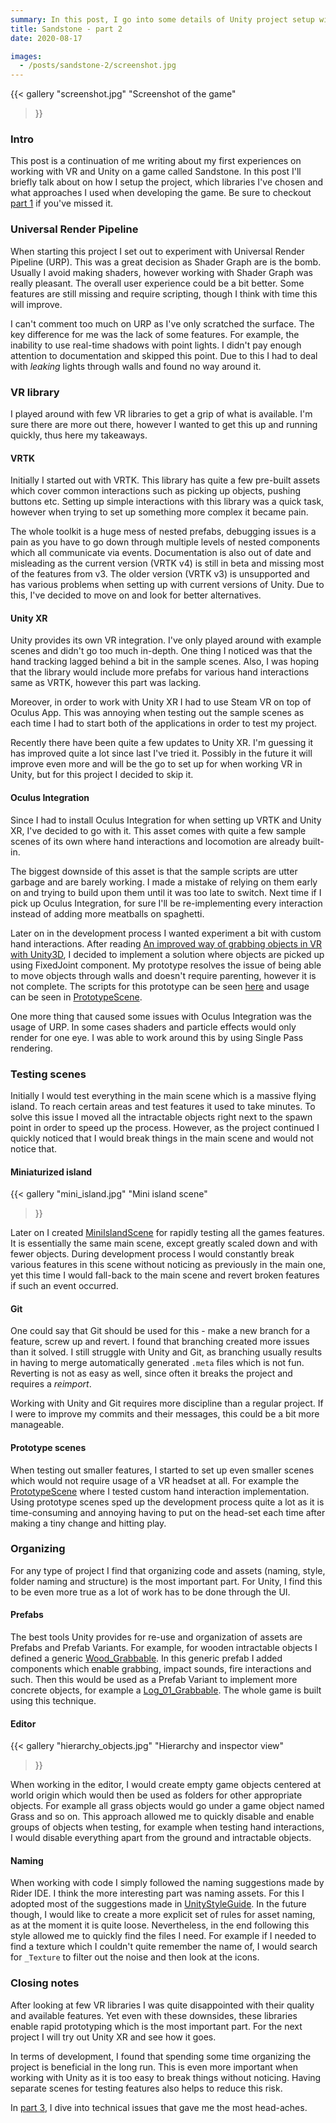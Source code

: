 ```yaml
---
summary: In this post, I go into some details of Unity project setup with VR, library choices and few other technical details.
title: Sandstone - part 2
date: 2020-08-17

images:
  - /posts/sandstone-2/screenshot.jpg
---
```


{{<
  gallery
  "screenshot.jpg" "Screenshot of the game"
>}}

### Intro
This post is a continuation of me writing about my first experiences on working with VR and Unity on a game called Sandstone. In this post I'll briefly talk about on how I setup the project, which libraries I've chosen and what approaches I used when developing the game. Be sure to checkout [part 1](/posts/sandstone-1) if you've missed it.

### Universal Render Pipeline
When starting this project I set out to experiment with Universal Render Pipeline (URP). This was a great decision as Shader Graph are is the bomb. Usually I avoid making shaders, however working with Shader Graph was really pleasant. The overall user experience could be a bit better. Some features are still missing and require scripting, though I think with time this will improve.

I can't comment too much on URP as I've only scratched the surface. The key difference for me was the lack of some features. For example, the inability to use real-time shadows with point lights. I didn't pay enough attention to documentation and skipped this point. Due to this I had to deal with _leaking_ lights through walls and found no way around it.

### VR library
I played around with few VR libraries to get a grip of what is available. I'm sure there are more out there, however I wanted to get this up and running quickly, thus here my takeaways.

#### VRTK
Initially I started out with VRTK. This library has quite a few pre-built assets which cover common interactions such as picking up objects, pushing buttons etc. Setting up simple interactions with this library was a quick task, however when trying to set up something more complex it became pain.

The whole toolkit is a huge mess of nested prefabs, debugging issues is a pain as you have to go down through multiple levels of nested components which all communicate via events. Documentation is also out of date and misleading as the current version (VRTK v4) is still in beta and missing most of the features from v3. The older version (VRTK v3) is unsupported and has various problems when setting up with current versions of Unity. Due to this, I've decided to move on and look for better alternatives.

#### Unity XR
Unity provides its own VR integration. I've only played around with example scenes and didn't go too much in-depth. One thing I noticed was that the hand tracking lagged behind a bit in the sample scenes. Also, I was hoping that the library would include more prefabs for various hand interactions same as VRTK, however this part was lacking.

Moreover, in order to work with Unity XR I had to use Steam VR on top of Oculus App. This was annoying when testing out the sample scenes as each time I had to start both of the applications in order to test my project.

Recently there have been quite a few updates to Unity XR. I'm guessing it has improved quite a lot since last I've tried it. Possibly in the future it will improve even more and will be the go to set up for when working VR in Unity, but for this project I decided to skip it.

#### Oculus Integration
Since I had to install Oculus Integration for when setting up VRTK and Unity XR, I've decided to go with it. This asset comes with quite a few sample scenes of its own where hand interactions and locomotion are already built-in.

The biggest downside of this asset is that the sample scripts are utter garbage and are barely working. I made a mistake of relying on them early on and trying to build upon them until it was too late to switch. Next time if I pick up Oculus Integration, for sure I'll be re-implementing every interaction instead of adding more meatballs on spaghetti.

Later on in the development process I wanted experiment a bit with custom hand interactions. After reading [An improved way of grabbing objects in VR with Unity3D](https://www.gamasutra.com/blogs/DanielEstrella/20190205/335847/An_improved_way_of_grabbing_objects_in_VR_with_Unity3D.php), I decided to implement a solution where objects are picked up using FixedJoint component. My prototype resolves the issue of being able to move objects through walls and doesn't require parenting, however it is not complete. The scripts for this prototype can be seen [here](https://github.com/Edvinas01/sandstone/tree/master/Assets/Scripts/Grab) and usage can be seen in [PrototypeScene](https://github.com/Edvinas01/sandstone/blob/master/Assets/Scenes/PrototypeScene.unity).

One more thing that caused some issues with Oculus Integration was the usage of URP. In some cases shaders and particle effects would only render for one eye. I was able to work around this by using Single Pass rendering.

### Testing scenes
Initially I would test everything in the main scene which is a massive flying island. To reach certain areas and test features it used to take minutes. To solve this issue I moved all the intractable objects right next to the spawn point in order to speed up the process. However, as the project continued I quickly noticed that I would break things in the main scene and would not notice that.

#### Miniaturized island
{{<
  gallery
  "mini_island.jpg" "Mini island scene"
>}}

Later on I created [MiniIslandScene](https://github.com/Edvinas01/sandstone/blob/master/Assets/Scenes/MiniIslandScene.unity) for rapidly testing all the games features. It is essentially the same main scene, except greatly scaled down and with fewer objects. During development process I would constantly break various features in this scene without noticing as previously in the main one, yet this time I would fall-back to the main scene and revert broken features if such an event occurred.

#### Git
One could say that Git should be used for this - make a new branch for a feature, screw up and revert. I found that branching created more issues than it solved. I still struggle with Unity and Git, as branching usually results in having to merge automatically generated `.meta` files which is not fun. Reverting is not as easy as well, since often it breaks the project and requires a _reimport_.

Working with Unity and Git requires more discipline than a regular project. If I were to improve my commits and their messages, this could be a bit more manageable.

#### Prototype scenes
When testing out smaller features, I started to set up even smaller scenes which would not require usage of a VR headset at all. For example the [PrototypeScene](https://github.com/Edvinas01/sandstone/blob/master/Assets/Scenes/PrototypeScene.unity) where I tested custom hand interaction implementation. Using prototype scenes sped up the development process quite a lot as it is time-consuming and annoying having to put on the head-set each time after making a tiny change and hitting play.

### Organizing
For any type of project I find that organizing code and assets (naming, style, folder naming and structure) is the most important part. For Unity, I find this to be even more true as a lot of work has to be done through the UI.

#### Prefabs
The best tools Unity provides for re-use and organization of assets are Prefabs and Prefab Variants. For example, for wooden intractable objects I defined a generic [Wood_Grabbable](https://github.com/Edvinas01/sandstone/blob/master/Assets/Prefabs/Interractables/Wood_Grabbable.prefab). In this generic prefab I added components which enable grabbing, impact sounds, fire interactions and such. Then this would be used as a Prefab Variant to implement more concrete objects, for example a [Log_01_Grabbable](https://github.com/Edvinas01/sandstone/blob/master/Assets/Prefabs/Interractables/Log_01_Grabbable.prefab). The whole game is built using this technique.

#### Editor
{{<
  gallery
  "hierarchy_objects.jpg" "Hierarchy and inspector view"
>}}

When working in the editor, I would create empty game objects centered at world origin which would then be used as folders for other appropriate objects. For example all grass objects would go under a game object named Grass and so on. This approach allowed me to quickly disable and enable groups of objects when testing, for example when testing hand interactions, I would disable everything apart from the ground and intractable objects.

#### Naming
When working with code I simply followed the naming suggestions made by Rider IDE. I think the more interesting part was naming assets. For this I adopted most of the suggestions made in [UnityStyleGuide](https://github.com/stillwwater/UnityStyleGuide). In the future though, I would like to create a more explicit set of rules for asset naming, as at the moment it is quite loose. Nevertheless, in the end following this style allowed me to quickly find the files I need. For example if I needed to find a texture which I couldn't quite remember the name of, I would search for `_Texture` to filter out the noise and then look at the icons.

### Closing notes
After looking at few VR libraries I was quite disappointed with their quality and available features. Yet even with these downsides, these libraries enable rapid prototyping which is the most important part. For the next project I will try out Unity XR and see how it goes.

In terms of development, I found that spending some time organizing the project is beneficial in the long run. This is even more important when working with Unity as it is too easy to break things without noticing. Having separate scenes for testing features also helps to reduce this risk.

In [part 3](/posts/sandstone-3), I dive into technical issues that gave me the most head-aches.
